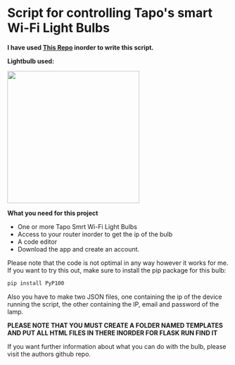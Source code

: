 # Script for controlling Tapo's smart Wi-Fi Light Bulbs
__I have used [This Repo](https://github.com/fishbigger/TapoP100) inorder to write this script.__ 

__Lightbulb used:__

<img src="https://m.media-amazon.com/images/I/41leEy+MFDL._AC_SY1000_.jpg" width="300"> 




__What you need for this project__
- One or more Tapo Smrt Wi-Fi Light Bulbs
- Access to your router inorder to get the ip of the bulb
- A code editor
- Download the app and create an account.

Please note that the code is not optimal in any way however it works for me. If you want to try this out, make sure to install the pip package for this bulb:
```py
pip install PyP100
```
Also you have to make two JSON files, one containing the ip of the device running the script, the other containing the IP, email and password of the lamp.

__PLEASE NOTE THAT YOU MUST CREATE A FOLDER NAMED TEMPLATES AND PUT ALL HTML FILES IN THERE INORDER FOR FLASK RUN FIND IT__

If you want further information about what you can do with the bulb, please visit the authors github repo.

